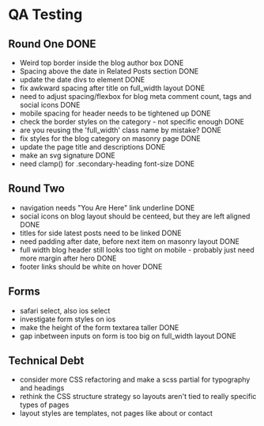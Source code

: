 # QA Testing

## Round One DONE

-   Weird top border inside the blog author box DONE
-   Spacing above the date in Related Posts section DONE
-   update the date divs to <time> element DONE
-   fix awkward spacing after title on full_width layout DONE
-   need to adjust spacing/flexbox for blog meta comment count, tags and social icons DONE
-   mobile spacing for header needs to be tightened up DONE
-   check the border styles on the category - not specific enough DONE
-   are you reusing the 'full_width' class name by mistake? DONE
-   fix styles for the blog category on masonry page DONE
-   update the page title and descriptions DONE
-   make an svg signature DONE
-   need clamp() for .secondary-heading font-size DONE

## Round Two

-   navigation needs "You Are Here" link underline DONE
-   social icons on blog layout should be centeed, but they are left aligned DONE
-   titles for side latest posts need to be linked DONE
-   need padding after date, before next item on masonry layout DONE
-   full width blog header still looks too tight on mobile - probably just need more margin after hero DONE
-   footer links should be white on hover DONE

## Forms

-   safari select, also ios select
-   investigate form styles on ios
-   make the height of the form textarea taller DONE
-   gap inbetween inputs on form is too big on full_width layout DONE

## Technical Debt

-   consider more CSS refactoring and make a scss partial for typography and headings
-   rethink the CSS structure strategy so layouts aren't tied to really specific types of pages
-   layout styles are templates, not pages like about or contact
